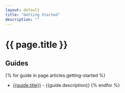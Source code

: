 ```yaml
---
layout: default
title: "Getting Started"
description: ""
---
```


# {{ page.title }}

## Guides

{% for guide in page.articles.getting-started %}
*  <a href="{{guide.url}}">{{guide.title}}</a> - {{guide.description}}
{% endfor %}